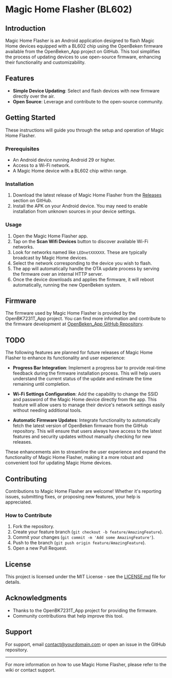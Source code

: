 # Magic Home Flasher (BL602)

## Introduction
Magic Home Flasher is an Android application designed to flash Magic Home devices equipped with a BL602 chip using the OpenBeken firmware available from the OpenBeken_App project on GitHub. This tool simplifies the process of updating devices to use open-source firmware, enhancing their functionality and customizability.

## Features
- **Simple Device Updating**: Select and flash devices with new firmware directly over the air.
- **Open Source**: Leverage and contribute to the open-source community.

## Getting Started
These instructions will guide you through the setup and operation of Magic Home Flasher.

### Prerequisites
- An Android device running Android 29 or higher.
- Access to a Wi-Fi network.
- A Magic Home device with a BL602 chip within range.

### Installation
1. Download the latest release of Magic Home Flasher from the [Releases](https://github.com/yourgithub/MagicHomeFlasher/releases) section on GitHub.
2. Install the APK on your Android device. You may need to enable installation from unknown sources in your device settings.

### Usage
1. Open the Magic Home Flasher app.
2. Tap on the **Scan Wifi Devices** button to discover available Wi-Fi networks.
3. Look for networks named like `LEDnetXXXXXX`. These are typically broadcast by Magic Home devices.
4. Select the network corresponding to the device you wish to flash.
5. The app will automatically handle the OTA update process by serving the firmware over an internal HTTP server.
6. Once the device downloads and applies the firmware, it will reboot automatically, running the new OpenBeken system.

## Firmware
The firmware used by Magic Home Flasher is provided by the OpenBK7231T_App project. You can find more information and contribute to the firmware development at [OpenBeken_App GitHub Repository](https://github.com/openshwprojects/OpenBK7231T_App).

## TODO

The following features are planned for future releases of Magic Home Flasher to enhance its functionality and user experience:

- **Progress Bar Integration**: Implement a progress bar to provide real-time feedback during the firmware installation process. This will help users understand the current status of the update and estimate the time remaining until completion.

- **Wi-Fi Settings Configuration**: Add the capability to change the SSID and password of the Magic Home device directly from the app. This feature will allow users to manage their device's network settings easily without needing additional tools.

- **Automatic Firmware Updates**: Integrate functionality to automatically fetch the latest version of OpenBeken firmware from the GitHub repository. This will ensure that users always have access to the latest features and security updates without manually checking for new releases.

These enhancements aim to streamline the user experience and expand the functionality of Magic Home Flasher, making it a more robust and convenient tool for updating Magic Home devices.

## Contributing
Contributions to Magic Home Flasher are welcome! Whether it's reporting issues, submitting fixes, or proposing new features, your help is appreciated.

### How to Contribute
1. Fork the repository.
2. Create your feature branch (`git checkout -b feature/AmazingFeature`).
3. Commit your changes (`git commit -m 'Add some AmazingFeature'`).
4. Push to the branch (`git push origin feature/AmazingFeature`).
5. Open a new Pull Request.

## License
This project is licensed under the MIT License - see the [LICENSE.md](LICENSE.md) file for details.

## Acknowledgments
- Thanks to the OpenBK7231T_App project for providing the firmware.
- Community contributions that help improve this tool.

## Support
For support, email contact@yourdomain.com or open an issue in the GitHub repository.

---
For more information on how to use Magic Home Flasher, please refer to the wiki or contact support.
